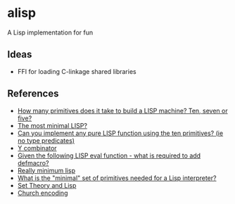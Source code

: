 alisp
=====

A Lisp implementation for fun

Ideas
-----
* FFI for loading C-linkage shared libraries

References
----------
* [How many primitives does it take to build a LISP machine? Ten, seven or five?](http://stackoverflow.com/questions/3482389/how-many-primitives-does-it-take-to-build-a-lisp-machine-ten-seven-or-five)
* [The most minimal LISP?](http://stackoverflow.com/questions/4589366/the-most-minimal-lisp)
* [Can you implement any pure LISP function using the ten primitives? (ie no type predicates)](http://stackoverflow.com/questions/3467317/can-you-implement-any-pure-lisp-function-using-the-ten-primitives-ie-no-type-p)
* [Y combinator](https://en.wikipedia.org/wiki/Fixed-point_combinator)
* [Given the following LISP eval function - what is required to add defmacro?](http://stackoverflow.com/questions/3683388/given-the-following-lisp-eval-function-what-is-required-to-add-defmacro)
* [Really minimum lisp](http://stackoverflow.com/questions/2731611/really-minimum-lisp)
* [What is the "minimal" set of primitives needed for a Lisp interpreter?](http://www.cs.cmu.edu/Groups/AI/html/faqs/lang/lisp/part1/faq-doc-6.html)
* [Set Theory and Lisp](http://blog.isaachodes.io/p/set-theory-and-lisp/)
* [Church encoding](https://en.wikipedia.org/wiki/Church_encoding)
